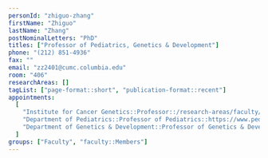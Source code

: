 ```yaml
---
personId: "zhiguo-zhang"
firstName: "Zhiguo"
lastName: "Zhang"
postNominalLetters: "PhD"
titles: ["Professor of Pediatrics, Genetics & Development"]
phone: "(212) 851-4936"
fax: ""
email: "zz2401@cumc.columbia.edu"
room: "406"
researchAreas: []
tagList: ["page-format::short", "publication-format::recent"]
appointments:
  [
    "Institute for Cancer Genetics::Professor::/research-areas/faculty/zhiguo-zhang",
    "Department of Pediatrics::Professor of Pediatrics::https://www.pediatrics.columbia.edu/profile/zhiguo-zhang-phd",
    "Department of Genetics & Development::Professor of Genetics & Development::https://www.genetics.cumc.columbia.edu/zhiguo-zhang-phd",
  ]
groups: ["Faculty", "faculty::Members"]
---
```

